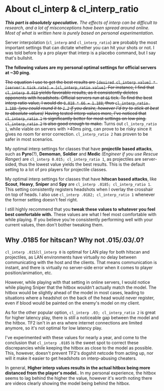 # About cl_interp & cl_interp_ratio
***This part is absolutely speculative.*** *The effects of interp can be difficult to research, and a lot of misconceptions have been spread around online. Most of what is written here is purely based on personal experimentation.*

Server interpolation (`cl_interp` and `cl_interp_ratio`) are probably the most important settings that can dictate whether you can hit your shots or not. I was told before by a pro player that interp is a placebo command, but I say that's bullshit.

**__The following values are my personal optimal settings for official servers at ~30 ping.__**

~~The equation I use to get the best results are `[desired cl_interp value] * [server's tick rate] = [cl_interp_ratio value]`.
For instance, I find that `cl_interp 0.018` yields favorable results, as it consistently deletes opponents with headshots. Official servers run at `66` tick. To find the best interp ratio value, I would do `0.018 * 66 = 1.188`, thus `cl_interp_ratio 1.188`. *(you could round it to `1.2` if you desire, however I'd try to stick at best to absolute values)*~~ ~~Having tested interp values more, I've noticed that `cl_interp_ratio 1` is significantly better for most settings on low ping. `cl_interp_ratio 2` is also good enough to make.~~ Turns out `cl_interp_ratio 1`, while viable on servers with >40ms ping, can prove to be risky since it gives no room for error correction. `cl_interp_ratio 2` has proven to be safer in most scenarios.



My optimal interp settings for classes that have **projectile based attacks**, such as **Pyro**(?), **Demoman**, **Soldier** and **Medic** *(Engineer if you use Rescue Ranger)* are `cl_interp 0.015; cl_interp_ratio 1`, as projectiles are server-sided, thus the lowest value yields the best results. This is the default setting to a lot of pro players for projectile classes.

My optimal interp settings for classes that have **hitscan based attacks**, like **Scout**, **Heavy**, **Sniper** and **Spy** are `cl_interp .0185; cl_interp_ratio 1`. This setting consistently registers headshots when I overlay the crosshair on top of heads. I also use `cl_interp .0182; cl_interp_ratio 1` whenever the former setting doesn't feel right.

I still highly recommend that you **tweak these values to whatever you feel best comfortable with.** These values are what I feel most comfortable with while playing. If you believe you're consistently performing well with your current values, then don't bother tweaking them.

## Why .0185 for hitscan? Why not .015/.03/.0?
`cl_interp .015`/`cl_interp 0` is optimal for LAN play for both hitscan and projectiles, as LAN environments have virtually no delay between communicating with the host and the clients. That means communication is instant, and there is virtually no server-side error when it comes to player position/animation, etc.

However, while playing with that setting in online servers, I would notice while playing Sniper that the hitbox wouldn't actually match the model. The hitbox would be slightly ahead of the model in most cases, leading to situations where a headshot on the back of the head would never register, even if blood would be painted on the enemy's model on my client.

As for the other popular option, `cl_interp .03; cl_interp_ratio 2` is great for higher latency play, there is still a noticeable gap between the model and the hitbox. TF2 isn't in an era where internet connections are limited anymore, so it's not optimal for low latency play.

I've experimented with these values for nearly a year, and come to the conclusion that `cl_interp .0185` is the sweet spot to correct these discrepancies while keeping the hitbox as close to the model as possible. This, however, doesn't prevent TF2's dogshit netcode from acting up, nor will it make it easier to get headshots on interp-abusing cheaters.

In general, **Higher interp values results in the actual hitbox being more distanced from the player's model.**. In my personal experience, the hitbox seems to lag behind the higher the value, however it's worth noting there are videos clearly showing the model being behind the hitbox.
